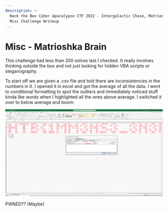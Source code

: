 ```yaml
---
description: >-
  Hack the Box Cyber Apocalypse CTF 2022 - Intergalactic Chase, Matrioshka Brain
  Misc Challenge Writeup
---
```


# Misc - Matrioshka Brain

This challenge had less than 200 solves last I checked. It really involves thinking outside the box and not just looking for hidden VBA scripts or steganography.

To start off we are given a .csv file and told there are inconsistencies in the numbers in it. I opened it in excel and got the average of all the data. I went to conditional formatting to spot the outliers and immediately noticed stuff kinda like words when I highlighted all the ones above average. I switched it over to below average and boom:

![](../../.gitbook/assets/MatrioshkaBrain.PNG)

PWNED?? (Maybe)
